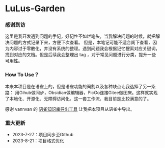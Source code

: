 # LuLus-Garden
### 感谢到访

这里是我开发遇到问题的手记，好记性不如烂笔头，当我解决问题的时候，就把解决问题的方式记录下来，方便下次查看。
但是，本笔记可能不适合阁下查看，因为内容过于零散化，并没有系统的整理。遇到问题我会根据记忆搜索对应关键词，找到对应的文档。但是后续我会整理出 tag ，对于常见问题进行分类，提升一些可用性。

### How To Use？

本来本项目是在语雀上的，但是语雀功能的阉割以及各种缺点让我选择了另一条路：
用Gihub做同步，Obsidian做编辑器，PicGo连接Gitee做图床。这样就实现了本地化、开源化、无障碍访问化。这一套工作流，我目前是比较满意的了。

感谢 vannvan 的 [语雀知识库导出工具](https://github.com/vannvan/yuque-tools) 让我把本项目从语雀中导出。
 
### 重大更新

- 2023-7-27：项目同步至Github
- 2023-8-21：项目格式优化




